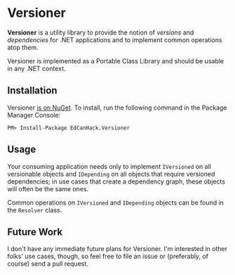 # Versioner #
**Versioner** is a utility library to provide the notion of _versions_ and _dependencies_
for .NET applications and to implement common operations atop them.

Versioner is implemented as a Portable Class Library and should be usable in any .NET
context.

## Installation ##
Versioner <a href="https://www.nuget.org/packages/EdCanHack.Versioner/1.0.0" target="_blank">is
on NuGet</a>. To install, run the following command in the Package Manager Console:

```
PM> Install-Package EdCanHack.Versioner
```

## Usage ##
Your consuming application needs only to implement `IVersioned` on all versionable objects and
`IDepending` on all objects that require versioned dependencies; in use cases that create
a dependency graph, these objects will often be the same ones.

Common operations on `IVersioned` and `IDepending` objects can be found in the `Resolver`
class.

## Future Work ##
I don't have any immediate future plans for Versioner. I'm interested in other folks' use cases,
though, so feel free to file an issue or (preferably, of course) send a pull request.